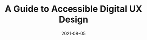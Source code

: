 ---
date: 2021-08-05
permalink: false
publisher: saggezza_inc
tags:
  - guides
  - accessibility
  - user-experience
  - design
target_url: https://www.saggezza.com/a-guide-to-accessible-digital-ux-design/
title: A Guide to Accessible Digital UX Design
---